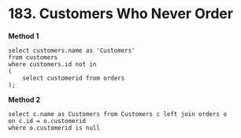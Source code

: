 # 183. Customers Who Never Order
####
**Method 1**
```
select customers.name as 'Customers'
from customers
where customers.id not in
(
    select customerid from orders
);
```
**Method 2**
```
select c.name as Customers from Customers c left join orders o
on c.id = o.customerid
where o.customerid is null
```
